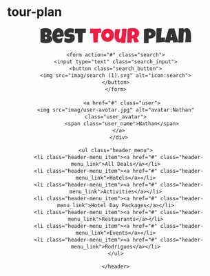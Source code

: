# tour-plan
<!DOCTYPE html>
<html lang="en">
<head>
  <meta charset="UTF-8">
  <meta http-equiv="X-UA-Compatible" content="IE=edge">
  <meta name="viewport" content="width=device-width, initial-scale=1.0">
  <title>Best Tour Plan-Hotel Booking</title>
</head>
<body>
    <header class="header">
  <div class="container">
  <div class="header-top">
    <a href="#" class="logo">
      <img src="imag/horizontal-logo.svg.svg" alt="Logo: Best Tour Plan" class="logo_image">
    </a>

    <form action="#" class="search">
    <input type="text" class="search_input">
    <button class="search_button">
    <img src="imag/search (1).svg" alt="icon:search">
    </button>
    </form>

        <a href="#" class="user">
    <img src="imag/user-avotar.jpg" alt="avatar:Nathan" class="user_avatar">
        <span class="user_name">Nathan</span>
      </a>
      </div>
  <!--user-->
</div>
  <!--header-top -->

    <ul class="header_menu">
      <li class="header-menu_item"><a href="#" class="header-menu_link">All Deals</a></li>
      <li class="header-menu_item"><a href="#" class="header-menu_link">Hotels</a></li>
      <li class="header-menu_item"><a href="#" class="header-menu_link">Activities</a></li>
      <li class="header-menu_item"><a href="#" class="header-menu_link">Hotel Day Packages</a></li>
      <li class="header-menu_item"><a href="#" class="header-menu_link">Restaurants</a></li>
      <li class="header-menu_item"><a href="#" class="header-menu_link">Events</a></li>
      <li class="header-menu_item"><a href="#" class="header-menu_link">Rodrigues</a></li>
    </ul>
  <!--header-menu-->

  </div>
  <!--container-->

    </header>

</body>
</html>
